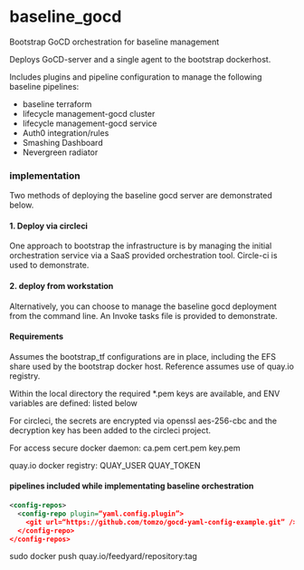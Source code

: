 # baseline_gocd
Bootstrap GoCD orchestration for baseline management

Deploys GoCD-server and a single agent to the bootstrap dockerhost.

Includes plugins and pipeline configuration to manage the following baseline pipelines:
* baseline terraform
* lifecycle management-gocd cluster
* lifecycle management-gocd service
* Auth0 integration/rules
* Smashing Dashboard
* Nevergreen radiator


### implementation

Two methods of deploying the baseline gocd server are demonstrated below.

#### 1. Deploy via circleci

One approach to bootstrap the infrastructure is by managing the initial orchestration service via a SaaS provided orchestration tool. Circle-ci is used to demonstrate.

#### 2. deploy from workstation

Alternatively, you can choose to manage the baseline gocd deployment from the command line. An Invoke tasks file is provided to demonstrate. 


#### Requirements

Assumes the bootstrap_tf configurations are in place, including the EFS share used by the bootstrap docker host. Reference assumes use of quay.io registry.

Within the local directory the required *.pem keys are available, and ENV variables are defined: listed below

For circleci, the secrets are encrypted via openssl aes-256-cbc and the decryption key has been added to the circleci project.

For access secure docker daemon:
ca.pem
cert.pem
key.pem

quay.io docker registry:
QUAY_USER
QUAY_TOKEN

#### pipelines included while implementating baseline orchestration
```xml
<config-repos>
  <config-repo plugin=“yaml.config.plugin”>
    <git url=“https://github.com/tomzo/gocd-yaml-config-example.git” />
  </config-repo>
</config-repos>
```

sudo docker push quay.io/feedyard/repository:tag
